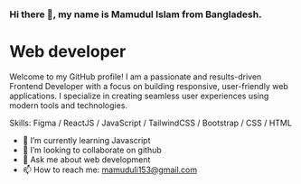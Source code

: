 <h3>Hi there 👋, my name is Mamudul Islam from Bangladesh.</h3>
<h1>Web developer</h1>

Welcome to my GitHub profile! I am a passionate and results-driven Frontend Developer with a focus on building responsive, user-friendly web applications. I specialize in creating seamless user experiences using modern tools and technologies.

Skills: Figma / ReactJS / JavaScript / TailwindCSS / Bootstrap / CSS / HTML

- 🌱 I’m currently learning Javascript  
- 👯 I’m looking to collaborate on github 
- 💬 Ask me about web development  
- 📫 How to reach me: mamuduli153@gmail.com 
